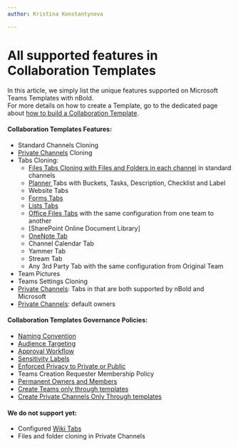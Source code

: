 ```yaml
---
author: Kristina Konstantynova

---
```

# All supported features in Collaboration Templates

In this article, we simply list the unique features supported on Microsoft Teams Templates with nBold.  
For more details on how to create a Template, go to the dedicated page about [how to build a Collaboration Template](/collaboration-templates/create-a-new-collaboration-template).

#### Collaboration Templates Features:

* Standard Channels Cloning
* [Private Channels](/collaboration-templates/private-channels) Cloning
* Tabs Cloning:
  * [Files Tabs Cloning with Files and Folders in each channel](/collaboration-templates/files-and-folders) in standard channels
  * [Planner ](/collaboration-templates/microsoft-planner)Tabs with Buckets, Tasks, Description, Checklist and Label
  * Website Tabs
  * [Forms Tabs](/collaboration-templates/microsoft-forms)
  * [Lists Tabs](https://docs.nbold.co/collaboration-templates/microsoft-teams-lists)
  * [Office Files Tabs](/collaboration-templates/office-and-pdf-documents) with the same configuration from one team to another
  * [SharePoint Online Document Library]
  * [OneNote Tab](https://docs.nbold.co/collaboration-templates/onenote)
  * Channel Calendar Tab
  * Yammer Tab
  * Stream Tab
  * Any 3rd Party Tab with the same configuration from Original Team
* Team Pictures
* Teams Settings Cloning
* [Private Channels](/collaboration-templates/private-channels): Tabs in that are both supported by nBold and Microsoft
* [Private Channels](/collaboration-templates/private-channels): default owners

#### Collaboration Templates Governance Policies:

* [Naming Convention](/governance-policies/naming-conventions)
* [Audience Targeting](/governance-policies/audience-targeting)
* [Approval Workflow](/governance-policies/approval)
* [Sensitivity Labels](/governance-policies/sensitivity-labels)
* [Enforced Privacy to Private or Public](/governance-policies/security-policy)
* Teams Creation Requester Membership Policy
* [Permanent Owners and Members](/governance-policies/permanent-owners-and-members-policy)
* [Create Teams only through templates ](/collaboration-templates/create-teams-only-through-microsoft-teams-templates-by-nbold)
* [Create Private Channels Only Through templates ](/governance-policies/serve-private-channels)

#### We do not support yet:

* Configured [Wiki Tabs](/collaboration-templates/wiki-tabs)
* Files and folder cloning in Private Channels